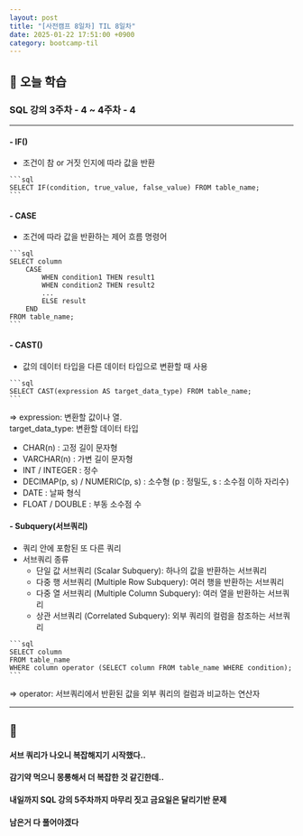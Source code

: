 ```yaml
---
layout: post
title: "[사전캠프 8일차] TIL 8일차"
date: 2025-01-22 17:51:00 +0900
category: bootcamp-til
---
```


## 📖 오늘 학습
### SQL 강의 3주차 - 4 ~ 4주차 - 4

<!-- #### 📃  -->

---

#### - IF()
- 조건이 참 or 거짓 인지에 따라 값을 반환
>
    ```sql
    SELECT IF(condition, true_value, false_value) FROM table_name;
    ```

#### - CASE
- 조건에 따라 값을 반환하는 제어 흐름 명령어
>
    ```sql
    SELECT column
        CASE
            WHEN condition1 THEN result1
            WHEN condition2 THEN result2
            ...
            ELSE result
        END
    FROM table_name;
    ```

#### - CAST()
- 값의 데이터 타입을 다른 데이터 타입으로 변환할 때 사용
>
    ```sql
    SELECT CAST(expression AS target_data_type) FROM table_name;
    ```
=> expression: 변환할 값이나 열.  
target_data_type: 변환할 데이터 타입

- CHAR(n) : 고정 길이 문자형
- VARCHAR(n) : 가변 길이 문자형
- INT / INTEGER : 정수
- DECIMAP(p, s) / NUMERIC(p, s) : 소수형 (p : 정밀도, s : 소수점 이하 자리수)
- DATE : 날짜 형식
- FLOAT / DOUBLE : 부동 소수점 수

#### - Subquery(서브쿼리)
- 쿼리 안에 포함된 또 다른 쿼리
- 서브쿼리 종류
    - 단일 값 서브쿼리 (Scalar Subquery): 하나의 값을 반환하는 서브쿼리
    - 다중 행 서브쿼리 (Multiple Row Subquery): 여러 행을 반환하는 서브쿼리
    - 다중 열 서브쿼리 (Multiple Column Subquery): 여러 열을 반환하는 서브쿼리
    - 상관 서브쿼리 (Correlated Subquery): 외부 쿼리의 컬럼을 참조하는 서브쿼리
> 
    ```sql
    SELECT column
    FROM table_name
    WHERE column operator (SELECT column FROM table_name WHERE condition);
    ```
=> operator: 서브쿼리에서 반환된 값을 외부 쿼리의 컬럼과 비교하는 연산자

---

## 💬

#### 서브 쿼리가 나오니 복잡해지기 시작했다..
#### 감기약 먹으니 몽롱해서 더 복잡한 것 같긴한데..
#### 내일까지 SQL 강의 5주차까지 마무리 짓고 금요일은 달리기반 문제
#### 남은거 다 풀어야겠다
